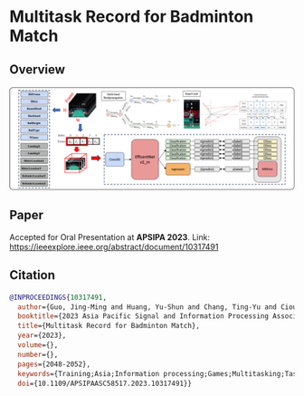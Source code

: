 # Multitask Record for Badminton Match

## Overview

![Overview](./figures/APSIPA-ASC2023_Multitask-Record-for-Badminton-Match.png)

## Paper

Accepted for Oral Presentation at **APSIPA 2023**.
Link: <https://ieeexplore.ieee.org/abstract/document/10317491>

## Citation

```BibTeX
@INPROCEEDINGS{10317491,
  author={Guo, Jing-Ming and Huang, Yu-Shun and Chang, Ting-Yu and Ciou, Tai-Cyuan and Yeh, Yun-Ching and Chen, Jeffrey},
  booktitle={2023 Asia Pacific Signal and Information Processing Association Annual Summit and Conference (APSIPA ASC)},
  title={Multitask Record for Badminton Match},
  year={2023},
  volume={},
  number={},
  pages={2048-2052},
  keywords={Training;Asia;Information processing;Games;Multitasking;Task analysis;Videos},
  doi={10.1109/APSIPAASC58517.2023.10317491}}
```
